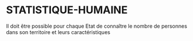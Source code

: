 # STATISTIQUE-HUMAINE
Il doit être possible pour chaque Etat de connaître le nombre de personnes dans son territoire et leurs caractéristiques
